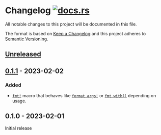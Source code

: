 # Changelog [![docs.rs](https://img.shields.io/crates/v/fmty.svg?style=flat-square&label=docs&color=blue&logo=rust)](https://docs.rs/fmty)

All notable changes to this project will be documented in this file.

The format is based on [Keep a Changelog](http://keepachangelog.com/en/1.0.0/)
and this project adheres to [Semantic Versioning](http://semver.org/spec/v2.0.0.html).

## [Unreleased]

## [0.1.1] - 2023-02-02

### Added

- [`fmt!`](https://docs.rs/fmty/0.1.1/fmty/macro.fmt.html) macro that behaves
  like [`format_args!`](https://docs.rs/fmty/0.1.*/fmty/macro.format_args.html)
  or [`fmt_with()`](https://docs.rs/fmty/0.1.*/fmty/fn.fmt_with.html) depending
  on usage.

## 0.1.0 - 2023-02-01

Initial release

[Unreleased]: https://github.com/nvzqz/fmty/compare/v0.1.1...HEAD
[0.1.1]: https://github.com/nvzqz/fmty/compare/v0.1.0...v0.1.1
